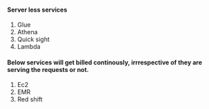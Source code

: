 #### Server less services
1. Glue
2. Athena
3. Quick sight
4. Lambda

#### Below services will get billed continously, irrrespective of they are serving the requests or not.
1. Ec2
2. EMR
3. Red shift

